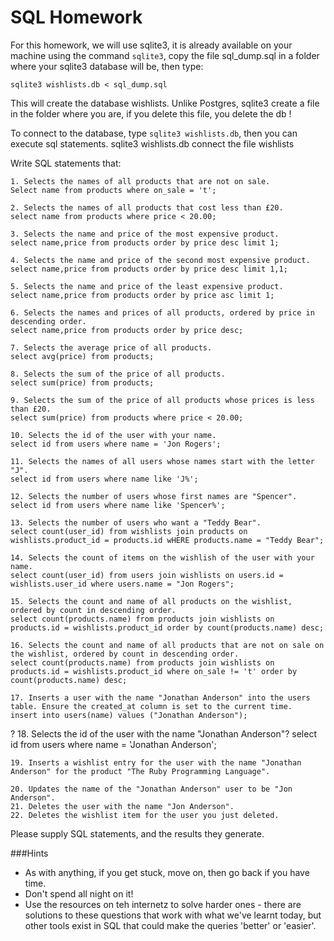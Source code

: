 # SQL Homework

For this homework, we will use sqlite3, it is already available on your machine using the command `sqlite3`, copy the file sql_dump.sql in a folder where your sqlite3 database will be, then type:

```
sqlite3 wishlists.db < sql_dump.sql
```

This will create the database wishlists. Unlike Postgres, sqlite3 create a file in the folder where you are, if you delete this file, you delete the db !

To connect to the database, type `sqlite3 wishlists.db`, then you can execute sql statements.
sqlite3 wishlists.db connect the file wishlists

Write SQL statements that:

    1. Selects the names of all products that are not on sale.
    Select name from products where on_sale = 't';
    
    2. Selects the names of all products that cost less than £20.
    select name from products where price < 20.00;
    
    3. Selects the name and price of the most expensive product.
    select name,price from products order by price desc limit 1;
    
    4. Selects the name and price of the second most expensive product.
    select name,price from products order by price desc limit 1,1;

    5. Selects the name and price of the least expensive product.
    select name,price from products order by price asc limit 1;

    6. Selects the names and prices of all products, ordered by price in descending order.
    select name,price from products order by price desc;
    
    7. Selects the average price of all products.
    select avg(price) from products;

    8. Selects the sum of the price of all products.
    select sum(price) from products;

    9. Selects the sum of the price of all products whose prices is less than £20.
    select sum(price) from products where price < 20.00;

    10. Selects the id of the user with your name.
    select id from users where name = 'Jon Rogers';

    11. Selects the names of all users whose names start with the letter "J".
    select id from users where name like 'J%';

    12. Selects the number of users whose first names are "Spencer".
    select id from users where name like 'Spencer%';

    13. Selects the number of users who want a "Teddy Bear".
    select count(user_id) from wishlists join products on wishlists.product_id = products.id wHERE products.name = "Teddy Bear";

    14. Selects the count of items on the wishlish of the user with your name.
    select count(user_id) from users join wishlists on users.id = wishlists.user_id where users.name = "Jon Rogers";

    15. Selects the count and name of all products on the wishlist, ordered by count in descending order.
    select count(products.name) from products join wishlists on products.id = wishlists.product_id order by count(products.name) desc;
    
    16. Selects the count and name of all products that are not on sale on the wishlist, ordered by count in descending order.
    select count(products.name) from products join wishlists on products.id = wishlists.product_id where on_sale != 't' order by count(products.name) desc;

    17. Inserts a user with the name "Jonathan Anderson" into the users table. Ensure the created_at column is set to the current time.
    insert into users(name) values ("Jonathan Anderson");
?
    18. Selects the id of the user with the name "Jonathan Anderson"?
    select id from users where name = 'Jonathan Anderson';

    19. Inserts a wishlist entry for the user with the name "Jonathan Anderson" for the product "The Ruby Programming Language".
    
    20. Updates the name of the "Jonathan Anderson" user to be "Jon Anderson".
    21. Deletes the user with the name "Jon Anderson".
    22. Deletes the wishlist item for the user you just deleted.

Please supply SQL statements, and the results they generate.



###Hints
  - As with anything, if you get stuck, move on, then go back if you have time.
  - Don't spend all night on it!
  - Use the resources on teh internetz to solve harder ones - there are solutions to these questions that work with what we've learnt today, but other tools exist in SQL that could make the queries 'better' or 'easier'.
